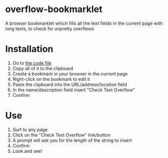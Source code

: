 # overflow-bookmarklet
A browser bookmarklet which fills all the text fields in the current page with long texts, to check for unpretty overflows

# Installation
1. Go to [the code file](https://raw.githubusercontent.com/ramtob/overflow-bookmark/master/dist/overflow-bookmark.js)
2. Copy all of it to the clipboard
3. Create a bookmark in your browser in the current page
4. Right-click on the bookmark to edit it
5. Paste the clipboard into the URL/address/location field
6. In the name/description field insert "Check Text Overflow"
7. Confirm

# Use
1. Surf to any page
2. Click on the "Check Text Overflow" link/button
3. A prompt will ask you for the length of the string to insert
4. Confirm
5. Look and see!
